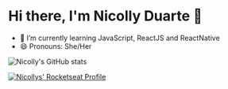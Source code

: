 # Hi there, I'm Nicolly Duarte 👋

- 🌱 I’m currently learning JavaScript, ReactJS and ReactNative
- 😄 Pronouns: She/Her

![Nicolly's GitHub stats](https://github-readme-stats.vercel.app/api?username=nicollyDuarte&show_icons=true&theme=radical)

[![Nicollys' Rocketseat Profile]()]()



<!--
[![Nicollys' Rocketseat Profile]()]()

![Nicolly's GitHub stats](https://github-readme-stats.vercel.app/api?username=nicollyDuarte&show_icons=true&theme=radical)

- 🔭 I’m currently working on ...
- 👯 I’m looking to collaborate on ...
- - 🤔 I’m looking for help with starting my TI career
- 💬 Ask me about ...
- 📫 How to reach me: ...
- ⚡ Fun fact: ...
-->
